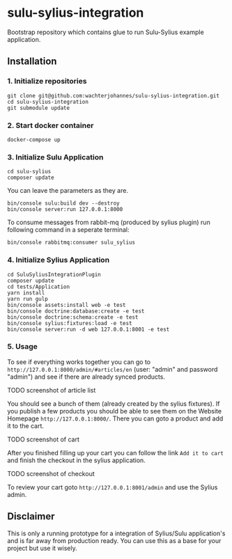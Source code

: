 # sulu-sylius-integration

Bootstrap repository which contains glue to run Sulu-Sylius example application.

## Installation

### 1. Initialize repositories

```
git clone git@github.com:wachterjohannes/sulu-sylius-integration.git
cd sulu-sylius-integration
git submodule update
```

### 2. Start docker container

```
docker-compose up
```

### 3. Initialize Sulu Application

```
cd sulu-sylius
composer update
```

You can leave the parameters as they are.

```
bin/console sulu:build dev --destroy
bin/console server:run 127.0.0.1:8000
```

To consume messages from rabbit-mq (produced by sylius plugin) run following
command in a seperate terminal:

```
bin/console rabbitmq:consumer sulu_sylius
```

### 4. Initialize Sylius Application

```
cd SuluSyliusIntegrationPlugin
composer update
cd tests/Application
yarn install
yarn run gulp
bin/console assets:install web -e test
bin/console doctrine:database:create -e test
bin/console doctrine:schema:create -e test
bin/console sylius:fixtures:load -e test
bin/console server:run -d web 127.0.0.1:8001 -e test
```

### 5. Usage

To see if everything works together you can go to `http://127.0.0.1:8000/admin/#articles/en` (user: "admin" and
password "admin") and see if there are already synced products.

TODO screenshot of article list

You should see a bunch of them (already created by the sylius fixtures). If you publish a few products you should be
able to see them on the Website Homepage `http://127.0.0.1:8000/`. There you can goto a product and add it to the cart.

TODO screenshot of cart

After you finished filling up your cart you can follow the link `Add it to cart` and finish the checkout in the sylius
application.

TODO screenshot of checkout

To review your cart goto `http://127.0.0.1:8001/admin` and use the Sylius admin.

## Disclaimer

This is only a running prototype for a integration of Sylius/Sulu application's and is far away from production ready.
You can use this as a base for your project but use it wisely.
